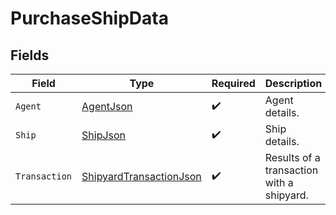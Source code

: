# PurchaseShipData


## Fields

| Field                                                                         | Type                                                                          | Required                                                                      | Description                                                                   |
| ----------------------------------------------------------------------------- | ----------------------------------------------------------------------------- | ----------------------------------------------------------------------------- | ----------------------------------------------------------------------------- |
| `Agent`                                                                       | [AgentJson](../../Models/Components/AgentJson.md)                             | :heavy_check_mark:                                                            | Agent details.                                                                |
| `Ship`                                                                        | [ShipJson](../../Models/Components/ShipJson.md)                               | :heavy_check_mark:                                                            | Ship details.                                                                 |
| `Transaction`                                                                 | [ShipyardTransactionJson](../../Models/Components/ShipyardTransactionJson.md) | :heavy_check_mark:                                                            | Results of a transaction with a shipyard.                                     |